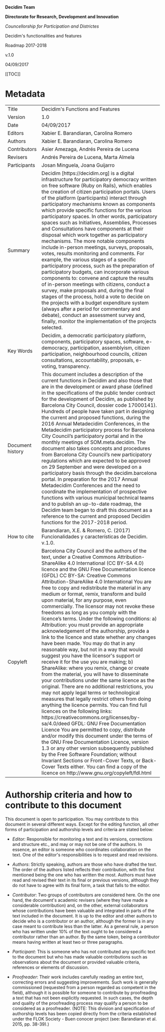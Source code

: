 **Decidim Team**

**Directorate for Research, Development and Innovation**

*Councellorship for Participation and Districtes*

Decidim's functionalities and features	

Roadmap 2017-2018

v.1.0

04/09/2017

[[TOC]]

# Metadata

<table>
  <tr>
    <td>Title</td>
    <td>Decidim's Functions and Features</td>
  </tr>
  <tr>
    <td>Version</td>
    <td>1.0</td>
  </tr>
  <tr>
    <td>Date</td>
    <td>04/09/2017</td>
  </tr>
  <tr>
    <td>Editors</td>
    <td>Xabier E. Barandiaran, Carolina Romero</td>
  </tr>
  <tr>
    <td>Authors</td>
    <td>Xabier E. Barandiaran, Carolina Romero</td>
  </tr>
  <tr>
    <td>Contributors</td>
    <td>Asier Amezaga, Andrés Pereira de Lucena</td>
  </tr>
  <tr>
    <td>Revisers</td>
    <td>Andrés Pereira de Lucena, Marta Almela</td>
  </tr>
  <tr>
    <td>Participants</td>
    <td>Josan Minguela, Joana Guijarro</td>
  </tr>
  <tr>
    <td>Summary</td>
    <td>Decidim [https://decidim.org] is a digital infrastructure for participatory democracy written on free software (Ruby on Rails), which enables the creation of citizen participation portals. Users of the platform (participants) interact through participatory mechanisms known as components which provide specific functions for the various participatory spaces. In other words, participatory spaces such as Initiatives, Assemblies, Processes and Consultations have components at their disposal which work together as participatory mechanisms. The more notable components include in-person meetings, surveys, proposals, votes, results monitoring and comments. For example, the various stages of a specific participatory process, such as the preparation of participatory budgets, can incorporate various components to: convene and capture the results of in-person meetings with citizens, conduct a survey, make proposals and, during the final stages of the process, hold a vote to decide on the projects with a budget expenditure system (always after a period for commentary and debate), conduct an assessment survey and, finally, monitor the implementation of the projects selected.</td>
  </tr>
  <tr>
    <td>Key Words</td>
    <td>Decidim, a democratic participatory platform, components, participatory spaces, software, e-democracy, participation, assemblyism, citizen participation, neighbourhood councils, citizen consultations, accountability, proposals, e-voting, transparency.</td>
  </tr>
  <tr>
    <td>Document history</td>
    <td>This document includes a description of the current functions in Decidim and also those that are in the development or award phase (defined in the specifications of the public tender contract for the development of Decidim, as published by Barcelona City Council, dossier code 17000141). Hundreds of people have taken part in designing the current and proposed functions, during the 2016 Annual Metadecidim Conferences, in the Metadecidim participatory process for Barcelona City Council’s participatory portal and in the monthly meetings of SOM.meta.decidim. The document also takes concepts and procedures from Barcelona City Council’s new participatory regulations which are expected to be approved on 29 September and were developed on a participatory basis through the decidim.barcelona portal. In preparation for the 2017 Annual Metadecidim Conferences and the need to coordinate the implementation of prospective functions with various municipal technical teams and to publish an up-to-date roadmap, the Decidim team began to draft this document as a reference to the current and proposed Decidim functions for the 2017-2018 period.</td>
  </tr>
  <tr>
    <td>How to cite</td>
    <td>Barandiaran, X.E. & Romero, C. (2017) Funcionalidades y características de Decidim. v.1.0. </td>
  </tr>
  <tr>
    <td>Copyleft</td>
    <td>Barcelona City Council and the authors of the text, under a Creative Commons Attribution-ShareAlike 4.0 International (CC BY-SA 4.0) licence and the GNU Free Documentation licence (GFDL)
CC BY-SA: Creative Commons Attribution-ShareAlike 4.0 International
You are free to copy and redistribute the material in any medium or format, remix, transform and build upon material, for any purpose, even commercially. The licensor may not revoke these freedoms as long as you comply with the licence’s terms. Under the following conditions: a) Attribution: you must provide an appropriate acknowledgement of the authorship, provide a link to the licence and state whether any changes have been made. You may do that in any reasonable way, but not in a way that would suggest you have the licensor's support or receive it for the use you are making; b) ShareAlike: where you remix, change or create from the material, you will have to disseminate your contributions under the same licence as the original. There are no additional restrictions, you may not apply legal terms or technological measures that legally restrict others from doing anything the licence permits. You can find full licences on the following links: https://creativecommons.org/licenses/by-sa/4.0/deed 
GFDL: GNU Free Documentation Licence
You are permitted to copy, distribute and/or modify this document under the terms of the GNU Free Documentation Licence, version 1.3 or any other version subsequently published by the Free Software Foundation; without Invariant Sections or Front-Cover Texts, or Back-Cover Texts either. You can find a copy of the licence on http://www.gnu.org/copyleft/fdl.html
</td>
  </tr>
</table>


# Authorship criteria and how to contribute to this document

This document is open to participation. You may contribute to this document in several different ways. Except for the editing function, all other forms of participation and authorship levels and criteria are stated below:

* *Editor:* Responsible for monitoring a text and its versions, corrections and structure etc., and may or may not be one of the authors. In essence, an editor is someone who coordinates collaboration on the text. One of the editor's responsibilities is to request and read revisions.

* *Authors*: Strictly speaking, authors are those who have drafted the text. The order of the authors listed reflects their contribution, with the first mentioned being the one who has written the most. Authors must have read and revised their text in its final or previous versions, although they do not have to agree with its final form, a task that falls to the editor.

* *Contributor*: Two groups of contributors are considered here. On the one hand, the document's academic revisers (where they have made a considerable contribution) and, on the other, external collaborators whose contributions have been valuable and integrated in parts of the text included in the document. It is up to the editor and other authors to decide who is a contributor or an author, although the former is in any case meant to contribute less than the latter. As a general rule, a person who has written under 10% of the text ought to be considered a contributor rather than an author. By the same token, being a contributor means having written at least two or three paragraphs.

* *Participant*: This is someone who has not contributed any specific text to the document but who has made valuable contributions such as observations about the document or provided valuable criteria, references or elements of discussion.

* *Proofreader*: Their work includes carefully reading an entire text, correcting errors and suggesting improvements. Such work is generally commissioned (requested from a person regarded as competent in the field), although it is possible for someone to contribute by proofreading a text that has not been explicitly requested. In such cases, the depth and quality of the proofreading process may qualify a person to be considered as a proofreader. (NOTE:  This division and specification of authorship levels has been copied directly from the criteria established under the FLOK Society - Buen conocer project (see: Barandiaran et al. 2015, pp. 38-39).)

